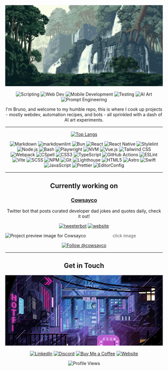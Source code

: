 <!-- markdownlint-disable MD041 -->

<div align="center">

  <img src="bg.gif" alt="A serene pixel art landscape with waterfalls cascading down cliffs surrounded by lush forest" style="object-fit: cover"/>

  ![Scripting](https://img.shields.io/badge/Scripting-darkgreen?style=flat&logo=gnu-bash&logoColor=white)
  ![Web Dev](https://img.shields.io/badge/Web-blue?style=flat&logo=html5&logoColor=white)
  ![Mobile Development](https://img.shields.io/badge/Mobile-blue?style=flat&logo=android&logoColor=white)
  ![Testing](https://img.shields.io/badge/Testing-E33332?style=flat&logo=testing-library&logoColor=white)
  ![AI Art](https://img.shields.io/badge/AI%20Art-FF6B6B?style=flat&logo=tensorflow&logoColor=white)
  ![Prompt Engineering](https://img.shields.io/badge/Prompt_Engineering-ffffff?logo=openai&logoColor=black)

  I'm Bruno, and welcome to my humble repo, this is where I cook up projects - mostly webdev, automation recipes, and bots - all sprinkled with a dash of AI art experiments.

</div>

---

<div align="center">

  [![Top Langs](https://github-readme-stats.vercel.app/api/top-langs/?hide_border=true&disable_animations=true&theme=transparent&title_color=0969da&text_color=0969da&langs_count=10&layout=donut&hide_title=true&username=brun0vop)](https://github.com/anuraghazra/github-readme-stats)

  ![Markdown](https://img.shields.io/badge/Markdown-000000?style=flat&logo=markdown&logoColor=white)
  ![markdownlint](https://img.shields.io/badge/markdownlint-000000?style=flat&logo=markdown&logoColor=white)
  ![Bun](https://img.shields.io/badge/Bun-000000?style=flat&logo=bun&logoColor=white)
  ![React](https://img.shields.io/badge/React-20232A?style=flat&logo=react&logoColor=61DAFB)
  ![React Native](https://img.shields.io/badge/React_Native-20232A?style=flat&logo=react&logoColor=61DAFB)
  ![Stylelint](https://img.shields.io/badge/Stylelint-263238?style=flat&logo=stylelint&logoColor=white)
  ![Node.js](https://img.shields.io/badge/Node.js-339933?style=flat&logo=node.js&logoColor=white)
  ![Bash](https://img.shields.io/badge/Bash-4EAA25?style=flat&logo=gnu-bash&logoColor=white)
  ![Playwright](https://img.shields.io/badge/Playwright-45ba4b?style=flat&logo=playwright&logoColor=white)
  ![NVM](https://img.shields.io/badge/NVM-33FF00?style=flat&logo=node.js&logoColor=white)
  ![Vue.js](https://img.shields.io/badge/Vue.js-4FC08D?style=flat&logo=vue.js&logoColor=white)
  ![Tailwind CSS](https://img.shields.io/badge/Tailwind_CSS-38B2AC?style=flat&logo=tailwind-css&logoColor=white)
  ![Webpack](https://img.shields.io/badge/Webpack-8DD6F9?style=flat&logo=webpack&logoColor=black)
  ![CSpell](https://img.shields.io/badge/CSpell-2C8EBB?style=flat&logo=spell-check&logoColor=white)
  ![CSS3](https://img.shields.io/badge/CSS3-1572B6?style=flat&logo=css3&logoColor=white)
  ![TypeScript](https://img.shields.io/badge/TypeScript-3178C6?style=flat&logo=typescript&logoColor=white)
  ![GitHub Actions](https://img.shields.io/badge/GitHub_Actions-2088FF?style=flat&logo=github-actions&logoColor=white)
  ![ESLint](https://img.shields.io/badge/ESLint-4B32C3?style=flat&logo=eslint&logoColor=white)
  ![Vite](https://img.shields.io/badge/Vite-646CFF?style=flat&logo=vite&logoColor=white)
  ![SCSS](https://img.shields.io/badge/SCSS-CC6699?style=flat&logo=sass&logoColor=white)
  ![NPM](https://img.shields.io/badge/NPM-CB3837?style=flat&logo=npm&logoColor=white)
  ![Git](https://img.shields.io/badge/Git-F05032?style=flat&logo=git&logoColor=white)
  ![Lighthouse](https://img.shields.io/badge/Lighthouse-F44B21?style=flat&logo=lighthouse&logoColor=white)
  ![HTML5](https://img.shields.io/badge/HTML5-E34F26?style=flat&logo=html5&logoColor=white)
  ![Astro](https://img.shields.io/badge/Astro-FF5D01?style=flat&logo=astro&logoColor=white)
  ![Swift](https://img.shields.io/badge/Swift-FA7343?style=flat&logo=swift&logoColor=white)
  ![JavaScript](https://img.shields.io/badge/JavaScript-F7DF1E?style=flat&logo=javascript&logoColor=black)
  ![Prettier](https://img.shields.io/badge/Prettier-F7B93E?style=flat&logo=prettier&logoColor=black)
  ![EditorConfig](https://img.shields.io/badge/EditorConfig-E0EFEF?style=flat&logo=editorconfig&logoColor=000)

</div>

---

<div align="center">

  ## Currently working on

  
### [Cowsayco](https://cowsay.co) <!-- omit in toc -->

Twitter bot that posts curated developer dad jokes and quotes daily, check it out! 

 [![tweeterbot](https://img.shields.io/badge/tweeterbot-black?style=flat&logo=github&logoColor=white)](https://github.com/brun0vop/cowsay-tweeter) [![website](https://img.shields.io/badge/website-black?style=flat&logo=github&logoColor=white)](https://github.com/brun0vop/cowsay.co)

<a href="https://cowsay.co">
  <img align="left" src="https://cowsay.co/social-card.png" alt="Project preview image for Cowsayco" style="max-width: 875px;" />
</a>

> click image

[![Follow @cowsayco](https://img.shields.io/twitter/follow/cowsayco?style=social)](https://x.com/cowsayco)


</div>

---

<div align="center">

  ## Get in Touch

  <div style="display: block; width: 100%;">
    <img src="bg2.gif" alt="A cyberpunk pixel art cityscape at night with neon signs and rain-slicked streets" style="object-fit: cover;" />
  </div>

  [![LinkedIn](https://img.shields.io/badge/LinkedIn-brun0vop-0A66C2?style=flat&logo=linkedin&logoColor=white)](https://linkedin.com/in/brun0vop)
[![Discord](https://img.shields.io/badge/Discord-610963104905560085-5865F2?style=flat&logo=discord&logoColor=white)](https://discordapp.com/users/610963104905560085)
[![Buy Me a Coffee](https://img.shields.io/badge/Buy_Me_a_Coffee-m3auso-violet?style=flat&logo=buy-me-a-coffee&logoColor=white)](https://buymeacoffee.com/m3auso)
[![Website](https://img.shields.io/badge/Website-brunovop.com-4285F4?style=flat&logo=google-chrome&logoColor=white)](https://brunovop.com)

  ![Profile Views](https://komarev.com/ghpvc/?username=brun0vop&color=blueviolet)

</div>
<!-- [![trophy](https://github-profile-trophy.vercel.app/?username=brun0vop&theme=dracula&row=1)](https://github.com/ryo-ma/github-profile-trophy) -->

